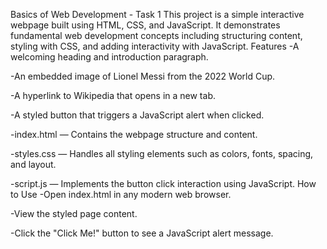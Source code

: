 Basics of Web Development - Task 1
This project is a simple interactive webpage built using HTML, CSS, and JavaScript. It demonstrates fundamental web development concepts including structuring content, styling with CSS, and adding interactivity with JavaScript.
Features
-A welcoming heading and introduction paragraph.

-An embedded image of Lionel Messi from the 2022 World Cup.

-A hyperlink to Wikipedia that opens in a new tab.

-A styled button that triggers a JavaScript alert when clicked.

-index.html — Contains the webpage structure and content.

-styles.css — Handles all styling elements such as colors, fonts, spacing, and layout.

-script.js — Implements the button click interaction using JavaScript.
How to Use
-Open index.html in any modern web browser.

-View the styled page content.

-Click the "Click Me!" button to see a JavaScript alert message.
